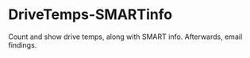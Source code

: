 # DriveTemps-SMARTinfo
Count and show drive temps, along with SMART info. Afterwards, email findings.

